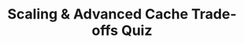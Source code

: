 ---
layout: quiz
title: "Scaling & Advanced Cache Trade-offs Quiz"
questions:
  - q: "EASY: In a distributed caching cluster, what is a primary benefit of using consistent hashing for key distribution when resharding (adding or removing nodes)?"
    options:
      - "It eliminates the need to rebalance data when the cluster size changes"
      - "It guarantees each node has an identical share of keys at all times"
      - "It stores each key on every node to achieve consistency"
      - "It minimizes the number of keys that need to be moved when a node is added or removed"
    answer: 3

  - q: "EASY: What is an example of horizontal scaling in a caching system?"
    options:
      - "Upgrading the cache server with more memory and a faster CPU"
      - "Adding more cache servers in parallel to handle increased load"
      - "Using a single cache server to eliminate network overhead"
      - "Reducing the amount of cached data to keep it within one server"
    answer: 1

  - q: "EASY: In system performance metrics, what does 'p99 latency' refer to?"
    options:
      - "The maximum latency observed for any request"
      - "The average latency of the slowest 1% of requests"
      - "The 99th percentile latency (the time under which 99% of requests complete)"
      - "The latency of the 99th request in a batch of 100 requests"
    answer: 2

  - q: "EASY: Which of the following lists cache storage mediums in order from lowest latency to highest latency?"
    options:
      - "DRAM < Persistent Memory (PMEM) < SSD"
      - "SSD < DRAM < PMEM"
      - "DRAM < SSD < PMEM"
      - "SSD < PMEM < DRAM"
    answer: 0

  - q: "EASY: What is a primary benefit of geo-replicating cache data across multiple regions?"
    options:
      - "It guarantees identical response times for users worldwide"
      - "It eliminates the need to ever invalidate cached data"
      - "It reduces access latency by serving data from the nearest location to the user"
      - "It halves the storage requirements by duplicating data in multiple places"
    answer: 2

  - q: "MEDIUM: In a replicated cache cluster using quorum-based failover, why is a quorum (majority) of nodes required to agree on leader changes?"
    options:
      - "To guarantee zero increase in latency during a failover event"
      - "To prevent split-brain by ensuring only one group of nodes can elect a new leader"
      - "So that one node can always be kept idle as a hot standby leader"
      - "Because reads must be served from a majority of nodes to maintain consistency"
    answer: 1

  - q: "MEDIUM: In a multi-tier cache hierarchy (for example, an L1 cache on the app server and an L2 distributed cache), what is one advantage of having an L1 cache?"
    options:
      - "It requires using twice the memory but provides no performance benefit"
      - "It ensures the cache is always consistent with the database without any invalidation"
      - "It eliminates the need for an L2 cache entirely if an L1 cache is present"
      - "It reduces latency by serving frequently accessed data from a cache local to the application"
    answer: 3

  - q: "MEDIUM: A certain cache key is receiving an extremely high volume of requests, creating a hotspot. Which technique can help distribute this load?"
    options:
      - "Using an indirection layer to map the hot key to multiple cache keys across nodes (key fanning) to spread the traffic"
      - "Disabling caching for that hot key so all requests go directly to the database"
      - "Moving the hot key's data to a slower storage medium to reduce request frequency"
      - "Using a single dedicated cache server exclusively for that hot key"
    answer: 0

  - q: "MEDIUM: Why might a large-scale cache disable compression for very small objects?"
    options:
      - "Because compressing small objects always risks corrupting their data in the cache"
      - "Because the compression overhead (CPU and metadata) can outweigh any size savings for tiny objects"
      - "Because caches cannot compress objects below a certain size due to system limitations"
      - "Because small objects are too tiny for any compression algorithm to handle"
    answer: 1

  - q: "MEDIUM: Cloudflare's CDN uses an edge microcache in its architecture. What is the role of this edge microcache?"
    options:
      - "It permanently stores all content at every edge server to completely eliminate origin traffic"
      - "It is a cache in the end-user's browser controlled by Cloudflare to speed up repeat visits"
      - "It only caches large media files (images and videos) at the edge and ignores other content"
      - "It caches content at edge servers for a short time to absorb traffic bursts and reduce load on the origin"
    answer: 3

  - q: "MEDIUM: Facebook's Memcached tier scaled to handle billions of requests per second. Which approach was key to achieving this scale?"
    options:
      - "They replaced Memcached with a relational database to handle all read requests"
      - "They used a single gigantic cache server with terabytes of RAM to avoid sharding"
      - "They deployed a two-tier caching system with a local L1 cache on each app server and a large L2 Memcached cluster"
      - "They offloaded caching to user browsers (via cookies) instead of using server-side caches"
    answer: 2

  - q: "HARD: In a distributed cache cluster, coordinating evictions across nodes and using an admission policy (like TinyLFU) can improve efficiency. What is the main purpose of an admission policy?"
    options:
      - "To prevent cache thrashing by filtering out low-value (one-hit) items from being inserted, reducing unnecessary evictions"
      - "To replicate every cached item to all nodes upon insertion for strong consistency"
      - "To only evict items after every node in the cluster agrees on it via consensus"
      - "To bypass the cache for all write operations, caching only read operations"
    answer: 0

  - q: "HARD: To reduce tail latency in a distributed service, a technique called 'request hedging' can be used. What does request hedging involve?"
    options:
      - "Partitioning a single client request into multiple sub-requests processed in parallel on one server"
      - "Sending the same request to multiple servers or replicas and using whichever response arrives first"
      - "Delaying incoming requests slightly to see if a faster path becomes available before processing"
      - "Automatically canceling any request that exceeds a predefined p99 latency threshold"
    answer: 1

  - q: "HARD: In a multi-tier caching setup, what is a potential issue caused by propagation delay between the L1 and L2 caches?"
    options:
      - "The application may read stale data from the L1 cache if it hasn't been updated or invalidated yet with the latest write"
      - "The L2 cache will always have more up-to-date data than the origin database"
      - "The L1 cache might overwrite newer data in L2 due to asynchronous writes"
      - "Propagation delays cause both L1 and L2 caches to evict the same item at exactly the same time"
    answer: 0

  - q: "HARD: In a distributed cache cluster, one shard shows a much higher eviction rate and slower p99 latency than others. What is the most likely explanation?"
    options:
      - "That shard is running on faster hardware, which causes it to evict items more frequently"
      - "The consistent hashing algorithm designates one node to evict data on behalf of the entire cluster"
      - "Other shards have effectively infinite capacity, so only this shard performs evictions"
      - "That shard is handling a disproportionately large share of requests or data (a shard imbalance/hotspot), leading to more evictions and higher tail latency"
    answer: 3
---